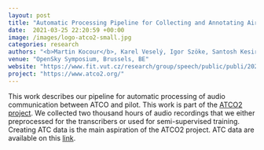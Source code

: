 ```yaml
---
layout: post
title: "Automatic Processing Pipeline for Collecting and Annotating Air-Traffic Voice Communication Data"
date:  2021-03-25 22:20:59 +00:00
image: /images/logo-atco2-small.jpg
categories: research
authors: "<b>Martin Kocour</b>, Karel Veselý, Igor Szöke, Santosh Kesiraju, Juan Zuluaga-Gomez, et al."
venue: "OpenSky Symposium, Brussels, BE"
website: "https://www.fit.vut.cz/research/group/speech/public/publi/2021/kocour_oss2021_mdpi_engproc-13-00008.pdf"
project: "https://www.atco2.org/"
---
```

This work describes our pipeline for automatic processing of audio communication between ATCO and pilot. This work is part of the <a href="https://www.atco2.org/">ATCO2 project</a>. We collected two thousand hours of audio recordings that we either preprocessed for the transcribers or used for semi-supervised training. Creating ATC data is the main aspiration of the ATCO2 project. ATC data are available on this <a href="https://www.atco2.org/data">link</a>.